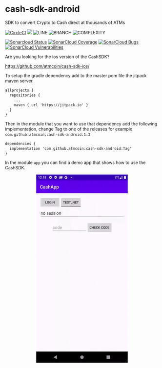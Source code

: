 # cash-sdk-android
SDK to convert Crypto to Cash direct at thousands of ATMs

[![CircleCI](https://circleci.com/gh/atmcoin/cash-sdk-android.svg?style=svg)](https://circleci.com/gh/atmcoin/cash-sdk-android)
[![](https://jitpack.io/v/atmcoin/cash-sdk-android.svg)](https://jitpack.io/#atmcoin/cash-sdk-android)
![LINE](https://img.shields.io/badge/line--coverage-57%25-orange.svg)
![BRANCH](https://img.shields.io/badge/branch--coverage-52%25-orange.svg)
![COMPLEXITY](https://img.shields.io/badge/complexity-3.34-brightgreen.svg)

[![Sonarcloud Status](https://sonarcloud.io/api/project_badges/measure?project=atmcoin_cash-sdk-android&metric=alert_status)](https://sonarcloud.io/dashboard?id=atmcoin_atmcoin_cash-sdk-android) 
[![SonarCloud Coverage](https://sonarcloud.io/api/project_badges/measure?project=atmcoin_cash-sdk-android&metric=coverage)](https://sonarcloud.io/component_measures/metric/coverage/list?id=atmcoin_atmcoin_cash-sdk-android)
[![SonarCloud Bugs](https://sonarcloud.io/api/project_badges/measure?project=atmcoin_cash-sdk-android&metric=bugs)](https://sonarcloud.io/component_measures/metric/reliability_rating/list?id=atmcoin_atmcoin_cash-sdk-android)
[![SonarCloud Vulnerabilities](https://sonarcloud.io/api/project_badges/measure?project=atmcoin_cash-sdk-android&metric=vulnerabilities)](https://sonarcloud.io/component_measures/metric/security_rating/list?id=atmcoin_atmcoin_cash-sdk-android)

Are you looking for the ios version of the CashSDK? 

https://github.com/atmcoin/cash-sdk-ios/

To setup the gradle dependency add to the master pom file the jitpack maven server.

```
allprojects {
  repositories {
    ...
    maven { url 'https://jitpack.io' }
  }
}
```

Then in the module that you want to use that dependency add the following implementation, change Tag to one of the releases for example
`com.github.atmcoin:cash-sdk-android:1.3`

```
dependencies {
  implementation 'com.github.atmcoin:cash-sdk-android:Tag'
}
```

In the module `app` you can find a demo app that shows how to use the CashSDK.


<p align="center">
  <img src="demoapp.gif" alt="demoApp" width="300px"/>
</p>


